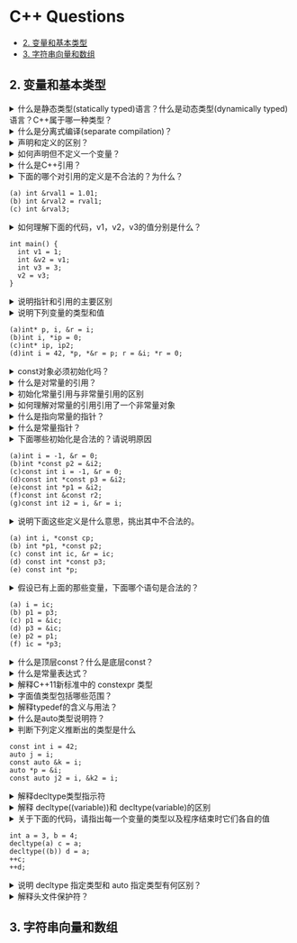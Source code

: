 # C++ Questions
+ [2. 变量和基本类型](#2-变量和基本类型)
+ [3. 字符串向量和数组](#3-字符串向量和数组)


## 2. 变量和基本类型
<details>
  <summary>什么是静态类型(statically typed)语言？什么是动态类型(dynamically typed)语言？C++属于哪一种类型？</summary>
  
  ``` 
  静态类型语言：在编译阶段检查类型。编译器负责检查数据类型是否支持要执行的运算，如果试图执行不支持的运算，编译器将报错。
  
  动态类型语言：在程序运行期间才去做数据类型的检查。对于动态数据类型语言，不用给任何变量指定数据类型，该语言会在第一次赋值给变量时，在内部将数据类型记录下来。
  
  C++属于静态类型语言。编译器在编译时会对程序中的变量类型进行检查。
  ```
</details>

<details>
  <summary>什么是分离式编译(separate compilation)？</summary>
  
  ```分离式编译允许程序分割成若干个文件，每个文件可以被独立编译。```
</details>

<details>
  <summary>声明和定义的区别？</summary>
  
  ```
  声明(declaration)：使得名字被程序所知，一个文件如果想使用别处定义的名字则必须包含对那个名字的声明。
  
  定义(definition)：负责创建与名字关联的实体。定义申请了存储空间，也可能为变量赋一个初始值。
  
  一个变量可以被声明多次，但只能被定义一次。
  ```
</details>

<details>
  <summary>如何声明但不定义一个变量？</summary>
  
  ```使用 extern 关键字。```
</details>

<details>
  <summary>什么是C++引用？</summary>
  
  ``` 
  引用 &，相当于为对象起了另一个名字。引用不是拷贝值，而是为一个已经存在的对象所起的另外一个名字。引用和其引用的对象共享相同的内存地址。
  ```
</details>

<details>
  <summary>
    下面的哪个对引用的定义是不合法的？为什么？
    
    (a) int &rval1 = 1.01;
    (b) int &rval2 = rval1;
    (c) int &rval3;
  </summary>
  
  ``` 
    (a) int &rval1 = 1.01; //错误，引用类型的初始值必须是一个对象
    (b) int &rval2 = rval1; //错误，引用并非对象，所以不能定义引用的引用
    (c) int &rval3; //错误，引用与其对象进行绑定，并且无法更改绑定的对象，所以引用必须初始化
  ```
</details>

<details>
  <summary>
    如何理解下面的代码，v1，v2，v3的值分别是什么？

    int main() {
      int v1 = 1;
      int &v2 = v1;
      int v3 = 3;
      v2 = v3;
    }
  </summary>
  
  ``` 
    v1 = v2 = v3
    v2 是对 v1 的引用，v2 绑定了 v1，所以 v2 和 v1 有相同的内存地址
    将 v2 赋值为 v3 的值，实际上是对 v1 的赋值
  ```
</details>

<details>
  <summary>说明指针和引用的主要区别</summary>
  
  ``` 
    指针“指向”内存中的某个对象，而引用“绑定到”内存中的某个对象。
    指针本身是一个对象，允许对指针赋值和拷贝，而且在指针的生命周期内它可以指向几个不同的对象；引用不是对象，无法令其重新绑定到另外一个对象。
    指针无须在定义时赋值，在块作用域内定义的指针如果没有被初始化，将会拥有一个不确定的值；引用必须在定义时赋初始值。
  ```
</details>

<details>
  <summary>
    说明下列变量的类型和值
    
    (a)int* p, i, &r = i;
    (b)int i, *ip = 0;
    (c)int* ip, ip2;
    (d)int i = 42, *p, *&r = p; r = &i; *r = 0;
  </summary>
  
  ``` 
    (a)int* p, i, &r = i; // 定义一个整型指针p，一个整型变量i，和一个i的引用r
    (b)int i, *ip = 0;  // 定义了一个整型变量i，一个整型空指针ip
    (c)int* ip, ip2;  // 定义了一个整型指针ip，一个整型变量ip2
    (d)int i = 42, *p, *&r = p; r = &i; *r = 0; // 定义了一个整型变量i，一个整型指针，一个对指针的引用；对r赋值就是令p指向i的地址；对r解引就是对p的解引，令i的值为0
  ```
</details>

<details>
  <summary>const对象必须初始化吗？</summary>
  
  ``` 
  因为const对象一旦创建后其值就不能再改变，所以const对象必须初始化。
  ```
</details>

<details>
  <summary>什么是对常量的引用？</summary>
  
  ``` 
  对常量的引用是将引用绑定在常量对象上。对常量的引用不能被用作修改它所绑定的对象，所以常量引用必须被const所限定。
  如果使用一个非常量引用来引用一个常量，那么这个引用就可以改变它引用对象的值，这显然违反了常量对象不可赋值的规定。
  
  const int v1 = 10;
  const int &val1 = v1;
  ```
</details>

<details>
  <summary>初始化常量引用与非常量引用的区别</summary>
  
  ``` 
  初始化常量引用时允许绑定非常量对象，字面值，甚至是个一般表达式；而非常量引用初始化只能绑定一个对象。
  ```
</details>

<details>
  <summary>如何理解对常量的引用引用了一个非常量对象</summary>
  
  ``` 
  对常量的引用可以引用一个非常量对象。对于常量引用来说，无论引用的对象是是常量还是非常量，常量引用都将其看作是一个常量。
  所以常量引用不会对所引用的对象进行更改。
  但是对于被引用的非常量对象，可以通过其他方式进行赋值。
  ```
</details>

<details>
  <summary>什么是指向常量的指针？</summary>
  
  ``` 
  指向常量的指针就是一个指针指向了一个常量。对于这个指针来说，因为其指向的对象是一个常量，所以无法通过解引操作来更改指向对象的值。
  所以想要存放常量对象的地址，必须使用指向常量的指针。
  
  const double pi = 3.14;
  const double* ptr = &pi;
  *ptr = 1; // 错误，无法通过解引操作对常量对象进行赋值
  
  指向常量的指针也可以指向一个非常量。与常量引用相同，指向常量的指针无论指向的对象是常量还是非常量，都不会去更改其指向对象的值。
  
  简单讲，就是指向常量的指针无法使用解引操作对指向对象进行赋值。
  ```
</details>

<details>
  <summary>什么是常量指针？</summary>
  
  ``` 
  常量指针是指指针本身是一个常量。常量指针必须初始化，而且一旦初始化完成，则它的值，也就是存放在指针中的那个地址，就不能再改变了。
  
  int errNumb = 10;
  int *const curErr = &errNumb // curErr 将一直指向 errNumb
  ```
</details>

<details>
  <summary>
    下面哪些初始化是合法的？请说明原因
    
    (a)int i = -1, &r = 0;
    (b)int *const p2 = &i2;
    (c)const int i = -1, &r = 0;
    (d)const int *const p3 = &i2;
    (e)const int *p1 = &i2;
    (f)const int &const r2;
    (g)const int i2 = i, &r = i;
  </summary>
  
  ``` 
    (a)int i = -1, &r = 0; // 不合法。引用不可以初始化为数值，只能初始化为对象。
    (b)int *const p2 = &i2; // 合法
    (c)const int i = -1, &r = 0;  // 合法
    (d)const int *const p3 = &i2; // 合法
    (e)const int *p1 = &i2; // 合法
    (f)const int &const r2; // 不合法。引用不是对象，所以不能使引用恒定不变
    (g)const int i2 = i, &r = i;  // 合法
  ```
</details>

<details>
  <summary>
    说明下面这些定义是什么意思，挑出其中不合法的。
    
    (a) int i, *const cp;
    (b) int *p1, *const p2;
    (c) const int ic, &r = ic;
    (d) const int *const p3;
    (e) const int *p;
  </summary>
  
  ``` 
    (a) int i, *const cp; // 声明一个整型变量i；声明一个常量指针，不合法，常量指针必须被初始化
    (b) int *p1, *const p2; // 声明一个指针p1；声明一个常量指针p2，不合法，常量指针必须被初始化
    (c) const int ic, &r = ic;  // 声明一个常量整型变量ic，不合法，因为常量必须被初始化；声明并定义一个ic的常量引用
    (d) const int *const p3;  // 声明一个指向常量的常量指针，不合法，常量指针必须被初始化
    (e) const int *p; // 声明一个指向常量的指针p
  ```
</details>

<details>
  <summary>
    假设已有上面的那些变量，下面哪个语句是合法的？
    
    (a) i = ic;
    (b) p1 = p3;
    (c) p1 = &ic;
    (d) p3 = &ic;
    (e) p2 = p1;
    (f) ic = *p3;
  </summary>
  
  ``` 
    (a) i = ic; // i不是常量，可以被赋值为ic的值
    (b) p1 = p3;  // p1指向了一个常量，而p1可以通过解引符号对指向的常量赋值，不合法
    (c) p1 = &ic; // p1不可以指向ic，因为ic是一个常量，而p1可以通过解引符号对ic进行赋值，不合法
    (d) p3 = &ic; // p3是一个指向常量的常量指针，所以不能够进行赋值，不合法
    (e) p2 = p1;  // p2是一个常量指针，不能进行赋值，不合法
    (f) ic = *p3; // ic是一个常量，不能进行赋值，不合法
  ```
</details>

<details>
  <summary>什么是顶层const？什么是底层const？</summary>
  
  ``` 
  顶层const表示指针本身是一个常量。一般来讲，顶层const可以表示任意的对象是常量。
  底层const表示指针所指的对象是一个常量。一般来讲，底层const与指针和引用等复合类型的基本类型部分有关。
  ```
</details>

<details>
  <summary>什么是常量表达式？</summary>
  
  ``` 
  常量表达式 (const expression) 是指值不会改变并且在编译过程就能得到计算结果的表达式。
  
  字面值属于常量表达式，用常量表达式初始化的const对象也是常量表达式。
  ```
</details>

<details>
  <summary>解释C++11新标准中的 constexpr 类型</summary>
  
  ``` 
  constexpr 类型的变量一定是一个常量，而且必须用常量表达式初始化。一般来说，如果认定变量是一个常量表达式，那就把它声明成 constexpr 类型。
  ```
</details>

<details>
  <summary>字面值类型包括哪些范围？</summary>
  
  ``` 
  常量表达式的值需要在编译时就得到计算，所以限制使用字面值类型。
  
  算术类型，引用和指针都属于字面值类型。
  ```
</details>

<details>
  <summary>解释typedef的含义与用法？</summary>
  
  ``` 
  typedef关键字定义了类别名的别名。
  
  typeof double wages; // wages 是 double 的同义词，类型的别名
  ```
</details>

<details>
  <summary>什么是auto类型说明符？</summary>
  
  ``` 
  使用auto类型说明符可以让编译器去分析表达式所述的类型。auto让编译器通过初始值来推算变量的类型。
  
  那么auto定义的变量必须有初始值。
  ```
</details>

<details>
  <summary>
    判断下列定义推断出的类型是什么
  
    const int i = 42;
    auto j = i; 
    const auto &k = i;
    auto *p = &i;
    const auto j2 = i, &k2 = i;
  </summary>
  
  ``` 
    const int i = 42; // i 是整型常量
    auto j = i; // j 是整型
    const auto &k = i; // k 是常量引用
    auto *p = &i; // p是指向常量的指针，因为 i 是整型常量，所以指向 i 的指针必须是指向常量的指针
    const auto j2 = i, &k = i; // j2 是整型常量，k是整型常量引用
  ```
</details>

<details>
  <summary>解释decltype类型指示符</summary>
  
  ``` 
  decltype是C++11新标准的说明符，它的作用是选择并返回操作数的数据类型。
  
  在此过程中，编译器分析表达式并得到它的类型，却不实际计算表达式的值。
  ```
</details>

<details>
  <summary>解释 decltype((variable))和 decltype(variable)的区别</summary>
  
  ``` 
  decltype((variable))的结果是对variable的类型的引用。并且永远是引用类型，所以必须要初始化。
  
  decltype(variable)的结果是取variable的类型作为变量的类型，只有当variable是引用时结果才是引用。
  ```
</details>

<details>
  <summary>
    关于下面的代码，请指出每一个变量的类型以及程序结束时它们各自的值
    
    int a = 3, b = 4;
    decltype(a) c = a;
    decltype((b)) d = a;
    ++c;
    ++d;
    
  </summary>
  
  ``` 
    a 的类型是整型。
    
    b 的类型是整型。
    
    c 的类型与 a 相同，是整型。
    
    decltype((b)) d 表示 d 是一个和 b 类型相同的引用，等于 int &d = a
    
    a = d = 4; b = 4; c = 4
  ```
</details>

<details>
  <summary>说明 decltype 指定类型和 auto 指定类型有何区别？</summary>
  
  ``` 
  
  ```
</details>

<details>
  <summary>解释头文件保护符？</summary>
  
  ``` 
  头文件保护符包括 #define, #ifdef, #ifndef, #endif
  
  #define指令把一个名字设定为预处理变量
  
  #ifdef 和 #ifndef 检查某个指定的预处理变量是否已经定义
  
  如果没有定义则会执行后续操作到 #endif 停止
  
  头文件保护符可以保证include的头文件只被预处理一次，后续遇到时会跳过 #ifndef 和 #endif 之间的部分
  ```
</details>

## 3. 字符串向量和数组
